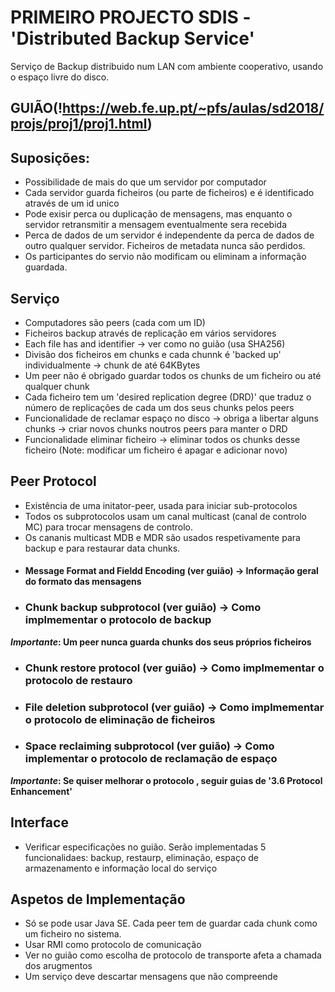 # PRIMEIRO PROJECTO SDIS - 'Distributed Backup Service'

Serviço de Backup distribuido num LAN com ambiente cooperativo, usando o espaço livre do disco.

## GUIÃO(!https://web.fe.up.pt/~pfs/aulas/sd2018/projs/proj1/proj1.html)

## Suposições:
 * Possibilidade de mais do que um servidor por computador
 * Cada servidor guarda ficheiros (ou parte de ficheiros) e é identificado através de um id unico
 * Pode exisir perca ou duplicação de mensagens, mas enquanto o servidor retransmitir a mensagem eventualmente sera recebida
 * Perca de dados de um servidor é independente da perca de dados de outro qualquer servidor. Ficheiros de metadata nunca são perdidos.
 * Os participantes do servio não modificam ou eliminam a informação guardada.

## Serviço
 * Computadores são peers (cada com um ID)
 * Ficheiros backup através de replicação em vários servidores
 * Each file has and identifier -> ver como no guião (usa SHA256)
 * Divisão dos ficheiros em chunks e cada chunnk é 'backed up' individualmente -> chunk de até 64KBytes
 * Um peer não é obrigado guardar todos os chunks de um ficheiro ou até qualquer chunk
 * Cada ficheiro tem um 'desired replication degree (DRD)' que traduz o número de replicações de cada um dos seus chunks pelos peers
 * Funcionalidade de reclamar espaço no disco -> obriga a libertar alguns chunks -> criar novos chunks noutros peers para manter o DRD
 * Funcionalidade eliminar ficheiro -> eliminar todos os chunks desse ficheiro (Note: modificar um ficheiro é apagar e adicionar novo)

## Peer Protocol
 * Existência de uma initator-peer, usada para iniciar sub-protocolos
 * Todos os subprotocolos usam um canal multicast (canal de controlo MC) para trocar mensagens de controlo.
 * Os cananis multicast MDB e MDR são usados respetivamente para backup e para restaurar data chunks.
 * #### Message Format and Fieldd Encoding (ver guião) -> Informação geral do formato das mensagens
 * ### Chunk backup subprotocol (ver guião) -> Como implmementar o protocolo de backup
**_Importante_: Um peer nunca guarda chunks dos seus próprios ficheiros**
 * ### Chunk restore protocol (ver guião) -> Como implmementar o protocolo de restauro
 * ### File deletion subprotocol (ver guião) -> Como implmementar o protocolo de eliminação de ficheiros
 * ### Space reclaiming subprotocol (ver guião) -> Como implementar o protocolo de reclamação de espaço
**_Importante_: Se quiser melhorar o protocolo , seguir guias de '3.6 Protocol Enhancement'**

## Interface
 * Verificar especificações no guião. Serão implementadas 5 funcionalidaes: backup, restaurp, eliminação, espaço de armazenamento e informação local do serviço

## Aspetos de Implementação
 * Só se pode usar Java SE. Cada peer tem de guardar cada chunk como um ficheiro no sistema.
 * Usar RMI como protocolo de comunicação
 * Ver no guião como escolha de protocolo de transporte afeta a chamada dos arugmentos
 * Um serviço deve descartar mensagens que não compreende

